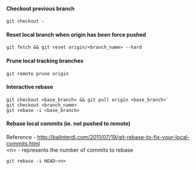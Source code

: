 #### Checkout previous branch

`git checkout -`

#### Reset local branch when origin has been force pushed

`git fetch && git reset origin/<branch_name> --hard`

#### Prune local tracking branches

`git remote prune origin`

#### Interactive rebase

```
git checkout <base_branch> && git pull origin <base_branch>`
git checkout <branch_name>
git rebase -i <base_branch>
```

#### Rebase local commits (ie. not pushed to remote)

Reference - http://balinterdi.com/2011/07/19/git-rebase-to-fix-your-local-commits.html  
&lt;n&gt; - represents the number of commits to rebase

`git rebase -i HEAD~<n>`
